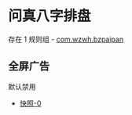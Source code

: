 # 问真八字排盘

存在 1 规则组 - [com.wzwh.bzpaipan](/src/apps/com.wzwh.bzpaipan.ts)

## 全屏广告

默认禁用

- [快照-0](https://i.gkd.li/import/13162912)

